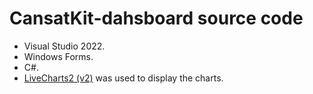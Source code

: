 # CansatKit-dahsboard source code
- Visual Studio 2022.
- Windows Forms.
- C#.
- [LiveCharts2 (v2)](https://lvcharts.com/docs/winforms/2.0.0-beta.330/gallery) was used to display the charts.
